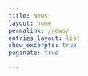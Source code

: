 ```yaml
---
title: News
layout: home
permalink: /news/
entries_layout: list
show_excerpts: true
paginate: true

---
```



